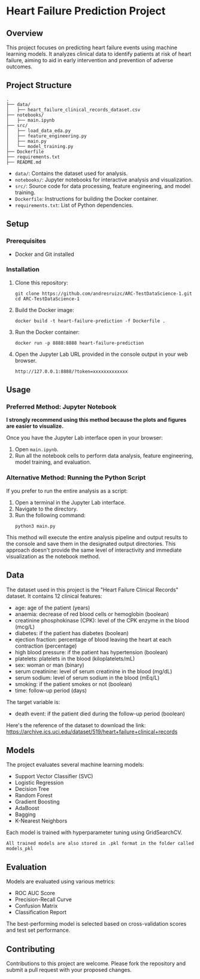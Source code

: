 # Heart Failure Prediction Project

## Overview

This project focuses on predicting heart failure events using machine learning models. It analyzes clinical data to identify patients at risk of heart failure, aiming to aid in early intervention and prevention of adverse outcomes.

## Project Structure

```
.
├── data/
│   ├── heart_failure_clinical_records_dataset.csv
├── notebooks/
│   ├── main.ipynb
├── src/
│   ├── load_data_eda.py
│   ├── feature_engineering.py
│   ├── main.py
│   └── model_training.py
├── Dockerfile
├── requirements.txt
├── README.md
```

- `data/`: Contains the dataset used for analysis.
- `notebooks/`: Jupyter notebooks for interactive analysis and visualization.
- `src/`: Source code for data processing, feature engineering, and model training.
- `Dockerfile`: Instructions for building the Docker container.
- `requirements.txt`: List of Python dependencies.

## Setup

### Prerequisites

- Docker and Git installed

### Installation

1. Clone this repository:
   ```
   git clone https://github.com/andresruizc/ARC-TestDataScience-1.git
   cd ARC-TestDataScience-1
   ```

2. Build the Docker image:
   ```
   docker build -t heart-failure-prediction -f Dockerfile .
   ```

3. Run the Docker container:
   ```
   docker run -p 8888:8888 heart-failure-prediction
   ```

4. Open the Jupyter Lab URL provided in the console output in your web browser.
   ```
   http://127.0.0.1:8888/?token=xxxxxxxxxxxxx
   ```

## Usage

### Preferred Method: Jupyter Notebook

**I strongly recommend using this method because the plots and figures are easier to visualize.**

Once you have the Jupyter Lab interface open in your browser:

1. Open `main.ipynb`.
2. Run all the notebook cells to perform data analysis, feature engineering, model training, and evaluation.

### Alternative Method: Running the Python Script

If you prefer to run the entire analysis as a script:

1. Open a terminal in the Jupyter Lab interface.
2. Navigate to the directory.
3. Run the following command:
   ```
   python3 main.py
   ```
This method will execute the entire analysis pipeline and output results to the console and save them in the designated output directories. This approach doesn't provide the same level of interactivity and immediate visualization as the notebook method.

## Data

The dataset used in this project is the "Heart Failure Clinical Records" dataset. It contains 12 clinical features:

- age: age of the patient (years)
- anaemia: decrease of red blood cells or hemoglobin (boolean)
- creatinine phosphokinase (CPK): level of the CPK enzyme in the blood (mcg/L)
- diabetes: if the patient has diabetes (boolean)
- ejection fraction: percentage of blood leaving the heart at each contraction (percentage)
- high blood pressure: if the patient has hypertension (boolean)
- platelets: platelets in the blood (kiloplatelets/mL)
- sex: woman or man (binary)
- serum creatinine: level of serum creatinine in the blood (mg/dL)
- serum sodium: level of serum sodium in the blood (mEq/L)
- smoking: if the patient smokes or not (boolean)
- time: follow-up period (days)

The target variable is:
- death event: if the patient died during the follow-up period (boolean)

Here's the reference of the dataset to download the link: https://archive.ics.uci.edu/dataset/519/heart+failure+clinical+records

## Models

The project evaluates several machine learning models:

- Support Vector Classifier (SVC)
- Logistic Regression
- Decision Tree
- Random Forest
- Gradient Boosting
- AdaBoost
- Bagging
- K-Nearest Neighbors

Each model is trained with hyperparameter tuning using GridSearchCV.

`All trained models are also stored in .pkl format in the folder called models_pkl`

## Evaluation

Models are evaluated using various metrics:

- ROC AUC Score
- Precision-Recall Curve
- Confusion Matrix
- Classification Report

The best-performing model is selected based on cross-validation scores and test set performance.

## Contributing

Contributions to this project are welcome. Please fork the repository and submit a pull request with your proposed changes.
